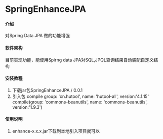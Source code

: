 # SpringEnhanceJPA

#### 介绍
对Spring Data JPA 做的功能增强

#### 软件架构
目前实现功能，能使用Spirng data JPA对SQL,JPQL查询结果自动装配自定义结构


#### 安装教程

1.  下载jar包SpringEnhanceJPA /  0.0.1
2.  引入包
	compile group: 'cn.hutool', name: 'hutool-all', version:'4.1.15'
	compile(group: 'commons-beanutils', name: 'commons-beanutils', version:'1.9.3')


#### 使用说明

1.  enhance-x.x.x.jar下载到本地引入项目就可以


